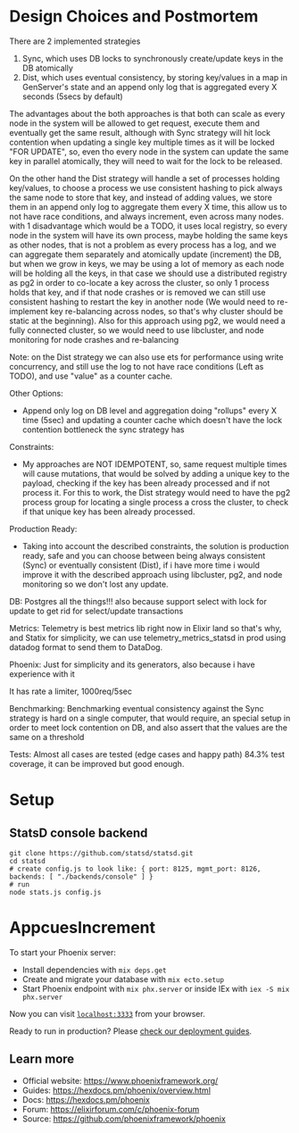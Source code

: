 
# Design Choices and Postmortem

There are 2 implemented strategies

1. Sync, which uses DB locks to synchronously create/update keys in the DB atomically
2. Dist, which uses eventual consistency, by storing key/values in a map in GenServer's state and an append only log that is aggregated every X seconds (5secs by default)

The advantages about the both approaches is that both can scale as every node in the system will be allowed to get request, execute them and eventually get the same result, although with Sync strategy will hit lock contention when updating a single key multiple times as it will be locked "FOR UPDATE", so, even tho every node in the system can update the same key in parallel atomically, they will need to wait for the lock to be released.

On the other hand the Dist strategy will handle a set of processes holding key/values, to choose a process we use consistent hashing to pick always the same node to store that key, and instead of adding values, we store them in an append only log to aggregate them every X time, this allow us to not have race conditions, and always increment, even across many nodes. with 1 disadvantage which would be a TODO, it uses local registry, so every node in the system will have its own process, maybe holding the same keys as other nodes, that is not a problem as every process has a log, and we can aggregate them separately and atomically update (increment) the DB, but when we grow in keys, we may be using a lot of memory as each node will be holding all the keys, in that case we should use a distributed registry as pg2 in order to co-locate a key across the cluster, so only 1 process holds that key, and if that node crashes or is removed we can still use consistent hashing to restart the key in another node (We would need to re-implement key re-balancing across nodes, so that's why cluster should be static at the beginning). Also for this approach using pg2, we would need a fully connected cluster, so we would need to use libcluster, and node monitoring for node crashes and re-balancing

Note: on the Dist strategy we can also use ets for performance using write concurrency, and still use the log to not have race conditions (Left as TODO), and use "value" as a counter cache.

Other Options:
- Append only log on DB level and aggregation doing "rollups" every X time (5sec) and updating a counter cache which doesn't have the lock contention bottleneck the sync strategy has

Constraints:
- My approaches are NOT IDEMPOTENT, so, same request multiple times will cause mutations, that would be solved by adding a unique key to the payload, checking if the key has been already processed and if not process it. For this to work, the Dist strategy would need to have the pg2 process group for locating a single process a cross the cluster, to check if that unique key has been already processed.

Production Ready:
- Taking into account the described constraints, the solution is production ready, safe and you can choose between being always consistent (Sync) or eventually consistent (Dist), if i have more time i would improve it with the described approach using libcluster, pg2, and node monitoring so we don't lost any update.

DB:
Postgres all the things!!! also because support select with lock for update to get rid for select/update transactions

Metrics:
Telemetry is best metrics lib right now in Elixir land so that's why, and Statix for simplicity, we can use telemetry_metrics_statsd in prod using datadog format to send them to DataDog.

Phoenix:
Just for simplicity and its generators, also because i have experience with it

It has rate a limiter, 1000req/5sec

Benchmarking:
Benchmarking eventual consistency against the Sync strategy is hard on a single computer, that would require, an special setup in order to meet lock contention on DB, and also assert that the values are the same on a threshold

Tests:
Almost all cases are tested (edge cases and happy path) 84.3% test coverage, it can be improved but good enough.

# Setup

## StatsD console backend

```
git clone https://github.com/statsd/statsd.git
cd statsd
# create config.js to look like: { port: 8125, mgmt_port: 8126, backends: [ "./backends/console" ] }
# run
node stats.js config.js
```
# AppcuesIncrement

To start your Phoenix server:

  * Install dependencies with `mix deps.get`
  * Create and migrate your database with `mix ecto.setup`
  * Start Phoenix endpoint with `mix phx.server` or inside IEx with `iex -S mix phx.server`

Now you can visit [`localhost:3333`](http://localhost:3333) from your browser.

Ready to run in production? Please [check our deployment guides](https://hexdocs.pm/phoenix/deployment.html).

## Learn more

  * Official website: https://www.phoenixframework.org/
  * Guides: https://hexdocs.pm/phoenix/overview.html
  * Docs: https://hexdocs.pm/phoenix
  * Forum: https://elixirforum.com/c/phoenix-forum
  * Source: https://github.com/phoenixframework/phoenix
